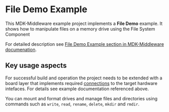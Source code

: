 File Demo Example 
===========

This MDK-Middleware example project implements a **File Demo** example. It shows how to manipulate files on a memory drive using the File System Component

For detailed description see [File Demo Example section in MDK-Middleware documenation](https://arm-software.github.io/MDK-Middleware/latest/FileSystem/fs_standalone_example.html).

Key usage aspects
-----

For successful build and operation the project needs to be extended with a board layer that implements required [connections](https://github.com/Open-CMSIS-Pack/cmsis-toolbox/blob/main/docs/ReferenceApplications.md#connections) to the target hardware intefaces. For details see example documentation referenced above.

You can mount and format drives and manage files and directories using commands such as `write`, `read`, `rename`, `delete`, `mkdir` and `rmdir`.

